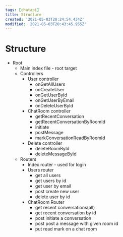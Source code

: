 ```yaml
---
tags: [chatapi]
title: Structure
created: '2021-05-03T20:24:54.434Z'
modified: '2021-05-03T20:43:45.955Z'
---
```


# Structure
+ Root
  + Main index file - root target
  + Controllers
    + User controller
      + onGetAllUsers
      + onCreateUser
      + onGetUserById
      + onGetUserByEmail
      + onDeleteUserById
    + ChatRoom controller
      + getRecentConversation
      + getRecentConversationByRoomId 
      + initiate
      + postMessage
      + markConversationReadByRoomId
    + Delete controller
      + deleteRoomById
      + deleteMessageById
  + Routers
    + Index router - used for login 
    + Users router
      + get all users
      + get users by id
      + get user by email
      + post create new user
      + delete user by id
    + ChatRoom Router
      + get recent conversations(all)
      + get recent conversation by id
      + post initiate a conversation
      + post post a message with given room id
      + put read mark on a chat room

      
